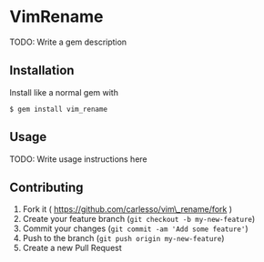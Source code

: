 # VimRename

TODO: Write a gem description

## Installation

Install like a normal gem with

    $ gem install vim_rename

## Usage

TODO: Write usage instructions here

## Contributing

1. Fork it ( https://github.com/carlesso/vim\_rename/fork )
2. Create your feature branch (`git checkout -b my-new-feature`)
3. Commit your changes (`git commit -am 'Add some feature'`)
4. Push to the branch (`git push origin my-new-feature`)
5. Create a new Pull Request
